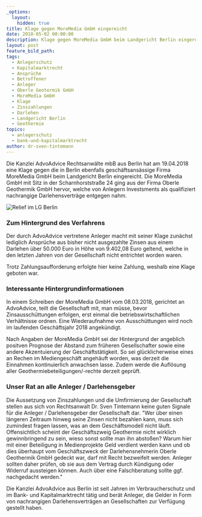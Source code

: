 ```yaml
---
_options:
  layout:
    hidden: true
title: Klage gegen MoreMedia GmbH eingereicht
date: 2018-05-02 00:00:00
description: Klage gegen MoreMedia GmbH beim Landgericht Berlin eingereicht
layout: post
feature_bild_path:
tags:
  - Anlegerschutz
  - Kapitalmarktrecht
  - Ansprüche
  - Betroffener
  - Anleger
  - Oberle Geotermik GmbH
  - MoreMedia GmbH
  - Klage
  - Zinszahlungen
  - Darlehen
  - Landgericht Berlin
  - Geothermie
topics:
  - anlegerschutz
  - bank-und-kapitalmarktrecht
author: dr-sven-tintemann
---
```


Die Kanzlei AdvoAdvice Rechtsanw&auml;lte mbB aus Berlin hat am 19.04.2018 eine Klage gegen die in Berlin ebenfalls gesch&auml;ftsans&auml;ssige Firma MoreMedia GmbH beim Landgericht Berlin eingereicht. Die MoreMedia GmbH mit Sitz in der Scharnhorststra&szlig;e 24 ging aus der Firma Oberle Geothermik GmbH hervor, welche von Anlegern Investsments als qualifiziert nachrangige Darlehensvertr&auml;ge entgegen nahm.

![Relief im LG Berlin](/uploads/lg-berlin---kampf.jpg "Kampf - Säule im LG Berlin")

### Zum Hintergrund des Verfahrens

Der durch AdvoAdvice vertretene Anleger macht mit seiner Klage zun&auml;chst lediglich Anspr&uuml;che aus bisher nicht ausgezahlte Zinsen aus einem Darlehen &uuml;ber 50.000 Euro in H&ouml;he von 9.402,08 Euro geltend, welche in den letzten Jahren von der Gesellschaft nicht entrichtet worden waren.

Trotz Zahlungsaufforderung erfolgte hier keine Zahlung, weshalb eine Klage geboten war.

### Interessante Hintergrundinformationen

In einem Schreiben der MoreMedia GmbH vom 08.03.2018, gerichtet an AdvoAdvice, teilt die Gesellschaft mit, man m&uuml;sse, bevor Zinsaussch&uuml;ttungen erfolgen, erst einmal die betriebswirtschaftlichen Verh&auml;ltnisse ordnen. Eine Wiederaufnahme von Aussch&uuml;ttungen wird noch im laufenden Gesch&auml;ftsjahr 2018 angek&uuml;ndigt.

Nach Angaben der MoreMedia GmbH sei der Hintergrund der angeblich positven Prognose der Abstand zum fr&uuml;heren Gesellschafter sowie eine andere Akzentuierung der Gesch&auml;ftst&auml;tigkeit. So sei gl&uuml;cklicherweise eines an Rechen im Mediengesch&auml;ft angeh&auml;uft worden, was derzeit die Einnahmen kontinuierlich anwachsen lasse. Zudem werde die Aufl&ouml;sung aller Geothermiebeteiligungen/-rechte derzeit gepr&uuml;ft.

### Unser Rat an alle Anleger / Darlehensgeber

Die Aussetzung von Zinszahlungen und die Umfirmierung der Gesellschaft stellen aus sich von Rechtsanwalt Dr. Sven Tintemann keine guten Signale f&uuml;r die Anleger / Darlehensgeber der Gesellschaft dar. "Wer &uuml;ber einen l&auml;ngeren Zeitraum hinweg seine Zinsen nicht bezahlen kann, muss sich zumindest fragen lassen, was an dem Gesch&auml;ftsmodell nicht l&auml;uft. Offensichtlich scheint der Gesch&auml;ftszweig Geothermie nicht wirklich gewinnbringend zu sein, wieso sonst sollte man ihn absto&szlig;en? Warum hier mit einer Beteiligung in Medienprojekte Geld verdient werden kann und ob dies &uuml;berhaupt vom Gesch&auml;ftszweck der Darlehensnehmerin Oberle Geothermik GmbH gedeckt war, darf mit Recht bezweifelt werden. Anleger sollten daher pr&uuml;fen, ob sie aus dem Vertrag durch K&uuml;ndigung oder Widerruf aussteigen k&ouml;nnen. Auch &uuml;ber eine Falschberatung sollte ggf. nachgedacht werden."

Die Kanzlei AdvoAdvice aus Berlin ist seit Jahren im Verbraucherschutz und im Bank- und Kapitalmarktrecht t&auml;tig und ber&auml;t Anleger, die Gelder in Form von nachrangigen Darlehensvertr&auml;gen an Gesellschaften zur Verf&uuml;gung gestellt haben.